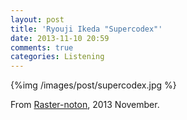 ```yaml
---
layout: post
title: 'Ryouji Ikeda "Supercodex"'
date: 2013-11-10 20:59
comments: true
categories: Listening
---
```


{%img /images/post/supercodex.jpg %}

From [Raster-noton](http://www.raster-noton.net/), 2013 November.


